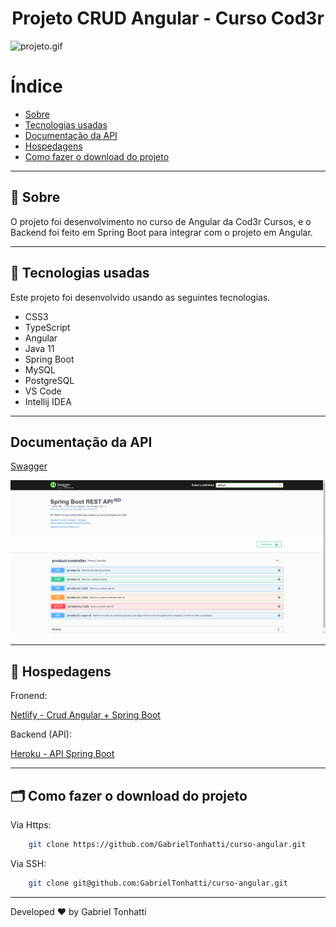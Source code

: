 <h1 align="center">Projeto CRUD Angular - Curso Cod3r </h1>

![projeto.gif](./img/projeto.gif)

# Índice

- [Sobre](#-sobre)
- [Tecnologias usadas](#-tecnologias-usadas)
- [Documentação da API](#-documentacao-da-api)
- [Hospedagens](#-hospedagens)
- [Como fazer o download do projeto](#-como-fazer-o-download-do-projeto)

---

## 🔖 Sobre

O projeto foi desenvolvimento no curso de Angular da Cod3r Cursos, e o Backend foi feito em Spring Boot para integrar com o projeto em Angular.

---

## 🚀 Tecnologias usadas

Este projeto foi desenvolvido usando as seguintes tecnologias.

- CSS3
- TypeScript
- Angular
- Java 11
- Spring Boot
- MySQL
- PostgreSQL
- VS Code
- Intellij IDEA

---

## Documentação da API

[Swagger](https://crud-curso-angular.herokuapp.com/swagger-ui/index.html)

![projeto.gif](./img/api-documentation.png)

---

## 🚀 Hospedagens

Fronend:

[Netlify - Crud Angular + Spring Boot ](https://crud-angular-springboot.netlify.app/)

Backend (API):

[Heroku - API Spring Boot ](https://crud-curso-angular.herokuapp.com/products)

---

## 🗂 Como fazer o download do projeto

Via Https:

``` bash
    git clone https://github.com/GabrielTonhatti/curso-angular.git
```

Via SSH:

``` bash
    git clone git@github.com:GabrielTonhatti/curso-angular.git
```

---

Developed ❤ by Gabriel Tonhatti